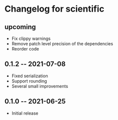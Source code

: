 # Changelog for scientific

## upcoming

* Fix clippy warnings
* Remove patch level precision of the dependencies
* Reorder code

## 0.1.2 -- 2021-07-08

* Fixed serialization
* Support rounding
* Several small improvements

## 0.1.0 -- 2021-06-25

* Initial release
